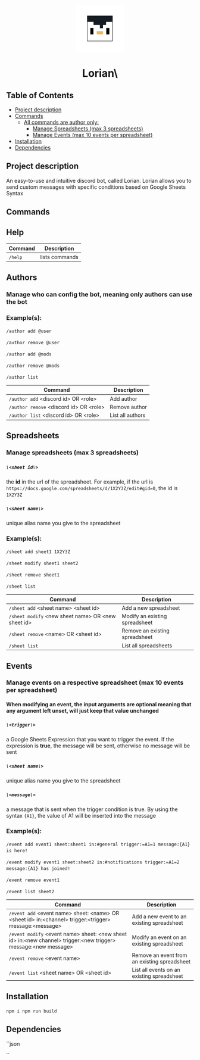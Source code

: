 <p align="center">
<img width="128px" src="src/assets/lorian.svg" alt="Lorian logo. a handsome and helpful penguin" width=32 style="vertical-align:middle">
<h1 align="center">Lorian\</h1>
</p>

## Table of Contents
- [Project description](#project-description)
- [Commands](#commands)
  - [All commands are author only:](#all-commands-are-author-only)
    - [Manage Spreadsheets (max 3 spreadsheets)](#manage-spreadsheets-max-3-spreadsheets)
    - [Manage Events (max 10 events per spreadsheet)](#manage-events-max-10-events-per-spreadsheet)
- [Installation](#installation)
- [Dependencies](#dependencies)



## Project description
An easy-to-use and intuitive discord bot, called Lorian. Lorian allows you to send custom messages with specific conditions based on Google Sheets Syntax

## Commands

## Help

| Command | Description |
| --- | --- |
| ``/help`` | lists commands | All commands are author only |
## Authors
### Manage who can config the bot, meaning **only authors** can use the bot

### Example(s):
``/author add @user``

``/author remove @user``

``/author add @mods``

``/author remove @mods``

``/author list``


| Command | Description |
| --- | --- |
| ``/author add`` \<discord id\> OR \<role\> | Add author |
| ``/author remove`` \<discord id\> OR \<role\> | Remove author |
| ``/author list`` \<discord id\> OR \<role\> | List all authors |

## Spreadsheets 
### Manage spreadsheets (max 3 spreadsheets)

##### ``\<sheet id\>``
the  **id** in the url of the spreadsheet. For example, if the url is ``https://docs.google.com/spreadsheets/d/1X2Y3Z/edit#gid=0``, the id is ``1X2Y3Z``
##### ``\<sheet name\>``
unique alias name you give to the spreadsheet

### Example(s):
``/sheet add sheet1 1X2Y3Z``

``/sheet modify sheet1 sheet2``

``/sheet remove sheet1``

``/sheet list``


| Command | Description |
| --- | --- |
| ``/sheet add`` \<sheet name\> \<sheet id\> | Add a new spreadsheet |
| ``/sheet modify`` \<new sheet name\> OR \<new sheet id\> | Modify an existing spreadsheet |
| ``/sheet remove`` \<name\> OR \<sheet id\> | Remove an existing spreadsheet |
| ``/sheet list`` | List all spreadsheets |

## Events
### Manage events on a respective spreadsheet (max 10 events per spreadsheet)
#### When modifying an event, the input arguments are optional meaning that any argument left unset, will just keep that value unchanged

##### ``\<trigger\>``
a Google Sheets Expression that you want to trigger the event. If the expression is **true**, the message will be sent, otherwise no message will be sent
##### ``\<sheet name\>``
unique alias name you give to the spreadsheet
##### ``\<message\>``
a message that is sent when the trigger condition is true. By using the syntax ``{A1}``, the value of A1 will be inserted into the message

### Example(s):
``/event add event1 sheet:sheet1 in:#general trigger:=A1=1 message:{A1} is here!``

``/event modify event1 sheet:sheet2 in:#notifications trigger:=A1=2 message:{A1} has joined!``

``/event remove event1``

``/event list sheet2``


| Command | Description |
| --- | --- |
| ``/event add`` \<event name\> sheet: \<name\> OR \<sheet id\> in:\<channel\> trigger:\<trigger\> message:\<message\> | Add a new event to an existing spreadsheet |
| ``/event modify`` \<event name\> sheet: \<new sheet id\> in:\<new channel\> trigger:\<new trigger\> message:\<new message\> | Modify an event on an existing spreadsheet |
| ``/event remove`` \<event name\> | Remove an event from an existing spreadsheet |
| ``/event list`` \<sheet name\> OR \<sheet id\> | List all events on an existing spreadsheet |


## Installation
``
npm i
npm run build
``

## Dependencies
``json

``



